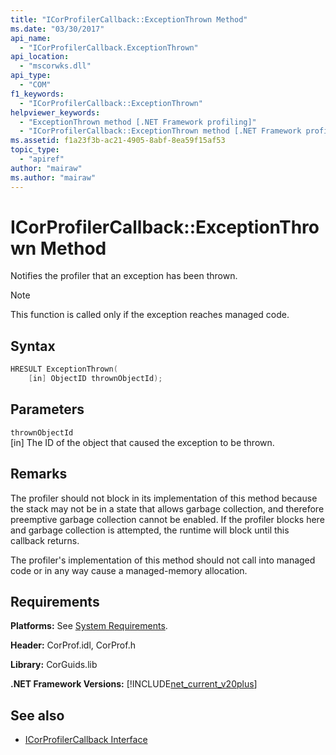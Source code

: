 ```yaml
---
title: "ICorProfilerCallback::ExceptionThrown Method"
ms.date: "03/30/2017"
api_name: 
  - "ICorProfilerCallback.ExceptionThrown"
api_location: 
  - "mscorwks.dll"
api_type: 
  - "COM"
f1_keywords: 
  - "ICorProfilerCallback::ExceptionThrown"
helpviewer_keywords: 
  - "ExceptionThrown method [.NET Framework profiling]"
  - "ICorProfilerCallback::ExceptionThrown method [.NET Framework profiling]"
ms.assetid: f1a23f3b-ac21-4905-8abf-8ea59f15af53
topic_type: 
  - "apiref"
author: "mairaw"
ms.author: "mairaw"
---
```

# ICorProfilerCallback::ExceptionThrown Method
Notifies the profiler that an exception has been thrown.  
  
> [!NOTE]
> This function is called only if the exception reaches managed code.  
  
## Syntax  
  
```cpp  
HRESULT ExceptionThrown(  
    [in] ObjectID thrownObjectId);  
```  
  
## Parameters  
 `thrownObjectId`  
 [in] The ID of the object that caused the exception to be thrown.  
  
## Remarks  
 The profiler should not block in its implementation of this method because the stack may not be in a state that allows garbage collection, and therefore preemptive garbage collection cannot be enabled. If the profiler blocks here and garbage collection is attempted, the runtime will block until this callback returns.  
  
 The profiler's implementation of this method should not call into managed code or in any way cause a managed-memory allocation.  
  
## Requirements  
 **Platforms:** See [System Requirements](../../../../docs/framework/get-started/system-requirements.md).  
  
 **Header:** CorProf.idl, CorProf.h  
  
 **Library:** CorGuids.lib  
  
 **.NET Framework Versions:** [!INCLUDE[net_current_v20plus](../../../../includes/net-current-v20plus-md.md)]  
  
## See also

- [ICorProfilerCallback Interface](../../../../docs/framework/unmanaged-api/profiling/icorprofilercallback-interface.md)
